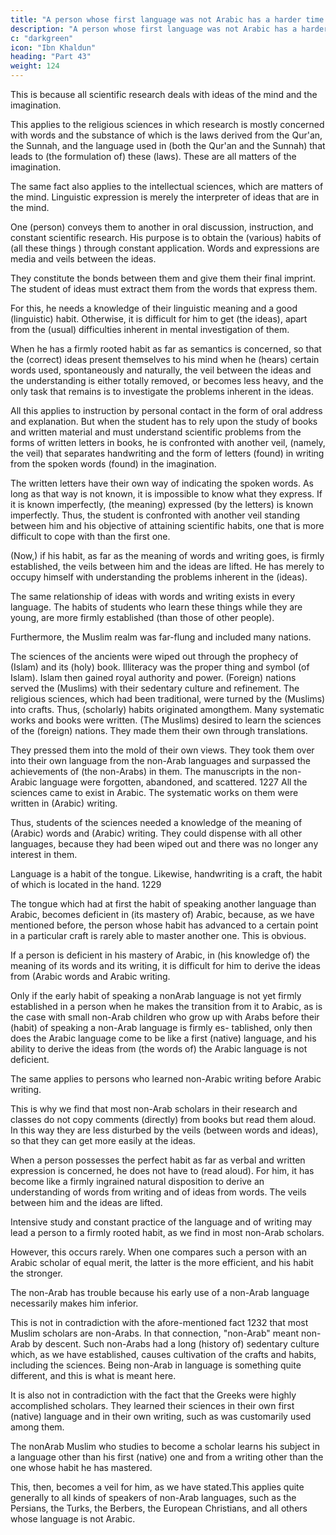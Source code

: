 ```yaml
---
title: "A person whose first language was not Arabic has a harder time acquiring the sciences"
description: "A person whose first language was not Arabic has a harder time to acquire the sciences than a native Arabic speaker"
c: "darkgreen"
icon: "Ibn Khaldun"
heading: "Part 43"
weight: 124
---
```



<!--  than the (native) speaker of Arabic to . 1225 -->

This is because all scientific research deals with ideas of the mind and the imagination. 

This applies to the religious sciences in which research is mostly concerned with words and the substance of which is the laws derived from the Qur'an, the Sunnah, and the language used in (both the Qur'an and the Sunnah) that leads to (the formulation of) these (laws). These are all matters of the imagination. 

The same fact also applies to the intellectual sciences, which are matters of the mind. Linguistic expression is merely the interpreter of ideas that are in the mind. 

One (person) conveys them to another in oral discussion, instruction, and constant scientific research. His purpose is to obtain the (various) habits of (all these things <!-- 1255a -->) through constant application. Words and expressions are media and veils between the ideas. 

They constitute the bonds between them and give them their final imprint. The student of ideas must extract them from the words that express them. 

For this, he needs a knowledge of their linguistic meaning and a good (linguistic) habit. Otherwise, it is difficult for him to get (the ideas), apart from the (usual) difficulties inherent in mental investigation of them. 

When he has a firmly rooted habit as far as semantics is concerned, so that the (correct) ideas present themselves to his mind when he (hears) certain words used, spontaneously and naturally, the veil between the ideas and the understanding is either totally removed, or becomes less heavy, and the only task that remains is to investigate the problems inherent in the ideas.

All this applies to instruction by personal contact in the form of oral address and explanation. But when the student has to rely upon the study of books and written material and must understand scientific problems from the forms of written letters in books, <!-- 1226 --> he is confronted with another veil, (namely, the veil) that separates handwriting and the form of letters (found) in writing from the spoken words (found) in the imagination. 

The written letters have their own way of indicating the spoken words. As long as that way is not known, it is impossible to know what they express. If it is known imperfectly, (the meaning) expressed (by the letters) is known imperfectly. Thus, the student is confronted with another veil standing between him and his objective of attaining scientific habits, one that is more difficult to cope with than the first one. 

(Now,) if his habit, as far as the meaning of words and writing goes, is firmly established, the veils between him and the ideas are lifted. He has merely to occupy himself with understanding the problems inherent in the (ideas). 

The same relationship of ideas with words and writing exists in every language. The habits of students who learn these things while they are young, are more firmly established (than those of other people).

Furthermore, the Muslim realm was far-flung and included many nations.

The sciences of the ancients were wiped out through the prophecy of (Islam) and its (holy) book. Illiteracy was the proper thing and symbol (of Islam). Islam then gained royal authority and power. (Foreign) nations served the (Muslims) with their sedentary culture and refinement. The religious sciences, which had been traditional, were turned by the (Muslims) into crafts. Thus, (scholarly) habits originated amongthem. Many systematic works and books were written. (The Muslims) desired to learn the sciences of the (foreign) nations. They made them their own through translations. 

They pressed them into the mold of their own views. They took them over into their own language from the non-Arab languages and surpassed the achievements of (the non-Arabs) in them. The manuscripts in the non-Arabic language were forgotten, abandoned, and scattered. 1227 All the sciences came to exist in Arabic. The systematic works on them were written in (Arabic) writing.


Thus, students of the sciences needed a knowledge of the meaning of (Arabic)
words and (Arabic) writing. They could dispense with all other languages, because
they had been wiped out and there was no longer any interest in them.

Language is a habit of the tongue. Likewise, handwriting is a craft, the habit of which is located in the hand. 1229 

The tongue which had at first the habit of speaking another language than Arabic, becomes deficient in (its mastery of) Arabic, because, as we have mentioned before, <!-- 1230 --> the person whose habit has advanced to a certain point in a particular craft is rarely able to master another one. This is obvious. 

If a person is deficient in his mastery of Arabic, in (his knowledge of) the meaning of its words
and its writing, it is difficult for him to derive the ideas from (Arabic words and
Arabic writing. 

Only if the early habit of speaking a
nonArab language is not yet firmly established in a person when he makes the
transition from it to Arabic, as is the case with small non-Arab children who grow
up with Arabs before their (habit) of speaking a non-Arab language is firmly es-
tablished, only then does the Arabic language come to be like a first (native)
language, and his ability to derive the ideas from (the words of) the Arabic language
is not deficient.<!--  1231 --> 

The same applies to persons who learned non-Arabic writing before Arabic writing.

This is why we find that most non-Arab scholars in their research and classes do not copy comments (directly) from books but read them aloud. In this way they are less disturbed by the veils (between words and ideas), so that they can get more
easily at the ideas. 

When a person possesses the perfect habit as far as verbal and written expression is concerned, he does not have to (read aloud). For him, it has become like a firmly ingrained natural disposition to derive an understanding of
words from writing and of ideas from words. The veils between him and the ideas are lifted.

Intensive study and constant practice of the language and of writing may lead a person to a firmly rooted habit, as we find in most non-Arab scholars. 

However, this occurs rarely. When one compares such a person with an Arabic scholar of equal merit, the latter is the more efficient, and his habit the stronger. 

The non-Arab has trouble because his early use of a non-Arab language necessarily makes him inferior.

This is not in contradiction with the afore-mentioned fact 1232 that most Muslim scholars are non-Arabs. In that connection, "non-Arab" meant non-Arab by descent. Such non-Arabs had a long (history of) sedentary culture which, as we have established, causes cultivation of the crafts and habits, including the sciences. Being non-Arab in language is something quite different, and this is what is meant here.

It is also not in contradiction with the fact that the Greeks were highly accomplished scholars. They learned their sciences in their own first (native) language and in their own writing, such as was customarily used among them. 

The nonArab Muslim who studies to become a scholar learns his subject in a language other than his first (native) one and from a writing other than the one whose habit he has mastered. 

This, then, becomes a veil for him, as we have stated.This applies quite generally to all kinds of speakers of non-Arab languages, such as the Persians, the Turks, the Berbers, the European Christians, and all others whose language is not Arabic. 
